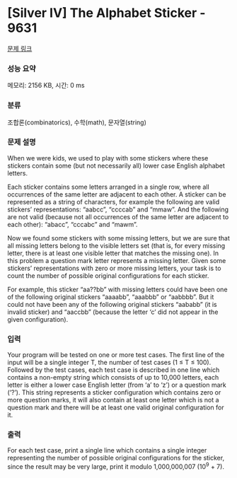 # [Silver IV] The Alphabet Sticker - 9631 

[문제 링크](https://www.acmicpc.net/problem/9631) 

### 성능 요약

메모리: 2156 KB, 시간: 0 ms

### 분류

조합론(combinatorics), 수학(math), 문자열(string)

### 문제 설명

<p>When we were kids, we used to play with some stickers where these stickers contain some (but not necessarily all) lower case English alphabet letters.</p>

<p>Each sticker contains some letters arranged in a single row, where all occurrences of the same letter are adjacent to each other. A sticker can be represented as a string of characters, for example the following are valid stickers’ representations: “aabcc”, “ccccab” and “mmaw”. And the following are not valid (because not all occurrences of the same letter are adjacent to each other): “abacc”, “cccabc” and “mawm”.</p>

<p>Now we found some stickers with some missing letters, but we are sure that all missing letters belong to the visible letters set (that is, for every missing letter, there is at least one visible letter that matches the missing one). In this problem a question mark letter represents a missing letter. Given some stickers’ representations with zero or more missing letters, your task is to count the number of possible original configurations for each sticker.</p>

<p>For example, this sticker “aa??bb” with missing letters could have been one of the following original stickers “aaaabb”, “aaabbb” or “aabbbb”. But it could not have been any of the following original stickers “aababb” (it is invalid sticker) and “aaccbb” (because the letter ‘c’ did not appear in the given configuration).</p>

### 입력 

 <p>Your program will be tested on one or more test cases. The first line of the input will be a single integer T, the number of test cases (1 ≤ T ≤ 100). Followed by the test cases, each test case is described in one line which contains a non-empty string which consists of up to 10,000 letters, each letter is either a lower case English letter (from ‘a’ to ‘z’) or a question mark (‘?’). This string represents a sticker configuration which contains zero or more question marks, it will also contain at least one letter which is not a question mark and there will be at least one valid original configuration for it.</p>

### 출력 

 <p>For each test case, print a single line which contains a single integer representing the number of possible original configurations for the sticker, since the result may be very large, print it modulo 1,000,000,007 (10<sup>9</sup> + 7).</p>

